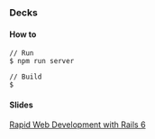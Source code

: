 ### Decks

#### How to
```
// Run
$ npm run server

// Build
$ 
```

#### Slides
[Rapid Web Development with Rails 6](rapid-web-development-with-rails-6)
